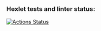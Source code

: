 ### Hexlet tests and linter status:
[![Actions Status](https://github.com/Scetlan/rails-project-63/actions/workflows/hexlet-check.yml/badge.svg)](https://github.com/Scetlan/rails-project-63/actions)